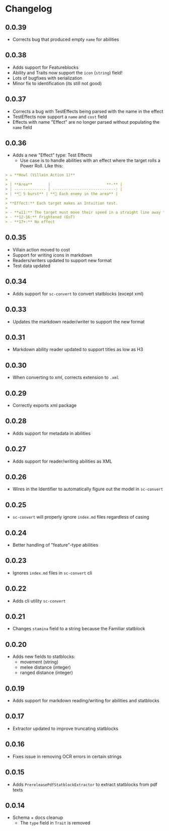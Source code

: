 # Changelog

## 0.0.39

- Corrects bug that produced empty `name` for abilities

## 0.0.38

- Adds support for Featureblocks
- Ability and Traits now support the `icon` (`string`) field!
- Lots of bugfixes with serialization
- Minor fix to identification (its still not good)

## 0.0.37

- Corrects a bug with TestEffects being parsed with the name in the effect
- TestEffects now support a `name` and `cost` field
- Effects with name "Effect" are no longer parsed without populating the `name` field

## 0.0.36

- Adds a new "Effect" type: Test Effects
  - Use case is to handle abilities with an effect where the target rolls a Power Roll. Like this:

```markdown
> ☠️ **Howl (Villain Action 1)**
>
> | **Area**       |                         **-** |
> | -------------- | ----------------------------: |
> | **📏 5 burst** | **🎯 Each enemy in the area** |
>
> **Effect:** Each target makes an Intuition test.
>
> - **≤11:** The target must move their speed in a straight line away from the werewolf; frightened (save ends)
> - **12-16:** Frightened (EoT)
> - **17+:** No effect
```

## 0.0.35

- Villain action moved to cost
- Support for writing icons in markdown
- Readers/writers updated to support new format
- Test data updated

## 0.0.34

- Adds support for `sc-convert` to convert statblocks (except xml)

## 0.0.33

- Updates the markdown reader/writer to support the new format

## 0.0.31

- Markdown ability reader updated to support titles as low as H3

## 0.0.30

- When converting to xml, corrects extension to `.xml`

## 0.0.29

- Correctly exports xml package

## 0.0.28

- Adds support for metadata in abilities

## 0.0.27

- Adds support for reader/writing abilities as XML

## 0.0.26

- Wires in the Identifier to automatically figure out the model in `sc-convert`

## 0.0.25

- `sc-convert` will properly ignore `index.md` files regardless of casing

## 0.0.24

- Better handling of "feature"-type abilities

## 0.0.23

- Ignores `index.md` files in `sc-convert` cli

## 0.0.22

- Adds cli utility `sc-convert`

## 0.0.21

- Changes `stamina` field to a string because the Familiar statblock

## 0.0.20

- Adds new fields to statblocks:
  - movement (string)
  - melee distance (integer)
  - ranged distance (integer)

## 0.0.19

- Adds support for markdown reading/writing for abilities and statblocks

## 0.0.17

- Extractor updated to improve truncating statblocks

## 0.0.16

- Fixes issue in removing OCR errors in certain strings

## 0.0.15

- Adds `PrereleasePdfStatblockExtractor` to extract statblocks from pdf texts

## 0.0.14

- Schema + docs cleanup
  - The `type` field in `Trait` is removed